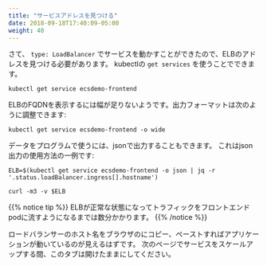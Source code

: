 ```yaml
---
title: "サービスアドレスを見つける"
date: 2018-09-18T17:40:09-05:00
weight: 40
---
```


<!--
Now that we have a running service that is `type: LoadBalancer` we need to find
the ELB's address.  We can do this by using the `get services` operation of kubectl:
-->
さて、 `type: LoadBalancer` でサービスを動かすことができたので、ELBのアドレスを見つける必要があります。
kubectlの `get services` を使うことでできます。

```
kubectl get service ecsdemo-frontend
```

<!--
Notice the field isn't wide enough to show the FQDN of the ELB. We can adjust the
output format with this command:
```
kubectl get service ecsdemo-frontend -o wide
```
-->
ELBのFQDNを表示するには幅が足りないようです。出力フォーマットは次のように調整できます:
```
kubectl get service ecsdemo-frontend -o wide
```

<!--
If we wanted to use the data programatically, we can also output via json. This is
an example of how we might be able to make use of json output:
```
ELB=$(kubectl get service ecsdemo-frontend -o json | jq -r '.status.loadBalancer.ingress[].hostname')

curl -m3 -v $ELB
```
{{% notice tip %}}
It will take several minutes for the ELB to become healthy and start passing traffic to the frontend pods.
{{% /notice %}}
-->
データをプログラムで使うには、jsonで出力することもできます。
これはjson出力の使用方法の一例です:
```
ELB=$(kubectl get service ecsdemo-frontend -o json | jq -r '.status.loadBalancer.ingress[].hostname')

curl -m3 -v $ELB
```
{{% notice tip %}}
ELBが正常な状態になってトラフィックをフロントエンドpodに流すようになるまでは数分かかります。
{{% /notice %}}

<!--
You should also be able to copy/paste the loadBalancer hostname into your browser and see the application running.
Keep this tab open while we scale the services up on the next page.
-->
ロードバランサーのホスト名をブラウザのにコピー、ペーストすればアプリケーションが動いているのが見えるはずです。
次のページでサービスをスケールアップする間、このタブは開けたままにしてください。